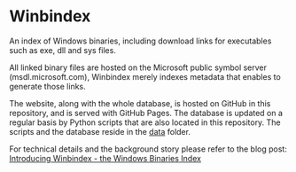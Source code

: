 # Winbindex

An index of Windows binaries, including download links for executables such as exe, dll and sys files.

All linked binary files are hosted on the Microsoft public symbol server (msdl.microsoft.com), Winbindex merely indexes metadata that enables to generate those links.

The website, along with the whole database, is hosted on GitHub in this repository, and is served with GitHub Pages. The database is updated on a regular basis by Python scripts that are also located in this repository. The scripts and the database reside in the [data](https://github.com/m417z/winbindex/tree/gh-pages/data) folder.

For technical details and the background story please refer to the blog post:
[Introducing Winbindex - the Windows Binaries Index](https://m417z.com/Introducing-Winbindex-the-Windows-Binaries-Index/)

